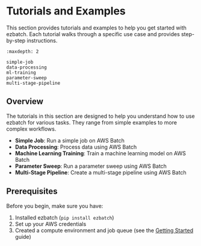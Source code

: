 # Tutorials and Examples

This section provides tutorials and examples to help you get started with ezbatch. Each tutorial walks through a specific use case and provides step-by-step instructions.

```{toctree}
:maxdepth: 2

simple-job
data-processing
ml-training
parameter-sweep
multi-stage-pipeline
```

## Overview

The tutorials in this section are designed to help you understand how to use ezbatch for various tasks. They range from simple examples to more complex workflows.

- **Simple Job**: Run a simple job on AWS Batch
- **Data Processing**: Process data using AWS Batch
- **Machine Learning Training**: Train a machine learning model on AWS Batch
- **Parameter Sweep**: Run a parameter sweep using AWS Batch
- **Multi-Stage Pipeline**: Create a multi-stage pipeline using AWS Batch

## Prerequisites

Before you begin, make sure you have:

1. Installed ezbatch (`pip install ezbatch`)
2. Set up your AWS credentials
3. Created a compute environment and job queue (see the [Getting Started](../user-guide/01-getting-started.md) guide)
